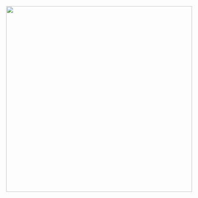 <img align="center" width="500" height="500" src="https://github.com/user-attachments/assets/ccbc5241-1f22-4ae2-aba4-952e1383b8d9">
